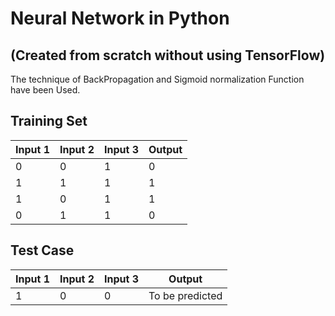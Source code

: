 # Neural Network in Python
## (Created from scratch without using TensorFlow)

The technique of BackPropagation and 
Sigmoid normalization Function have been Used.

## Training Set

| Input 1 | Input 2  |  Input 3 |  Output |
| ------- | -------- | -------- | ------- |
|    0    |     0    |     1    |    0    |
|    1    |     1    |     1    |    1    |
|    1    |     0    |     1    |    1    |
|    0    |     1    |     1    |    0    |

## Test Case

| Input 1 | Input 2  |  Input 3 |  Output |
| ------- | -------- | -------- | ------- |
|    1    |     0    |     0    |To be predicted   |
